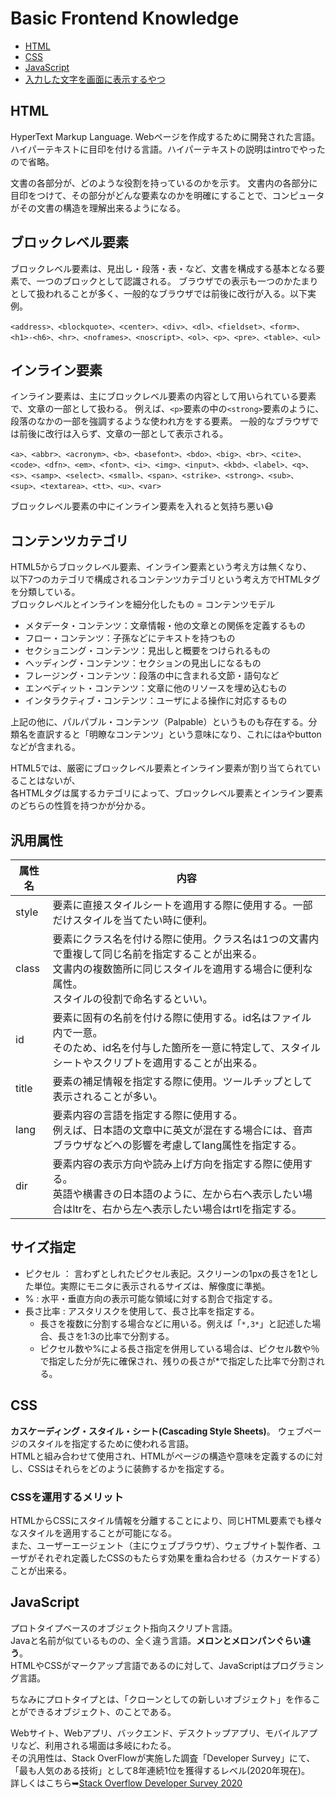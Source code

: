 # Basic Frontend Knowledge

- [HTML](#HTML)
- [CSS](#CSS)
- [JavaScript](#JavaScript)
- [入力した文字を画面に表示するやつ](sample.html)

## HTML

HyperText Markup Language.
Webページを作成するために開発された言語。
ハイパーテキストに目印を付ける言語。ハイパーテキストの説明はintroでやったので省略。

文書の各部分が、どのような役割を持っているのかを示す。
文書内の各部分に目印をつけて、その部分がどんな要素なのかを明確にすることで、コンピュータがその文書の構造を理解出来るようになる。

## ブロックレベル要素

ブロックレベル要素は、見出し・段落・表・など、文書を構成する基本となる要素で、一つのブロックとして認識される。
ブラウザでの表示も一つのかたまりとして扱われることが多く、一般的なブラウザでは前後に改行が入る。以下実例。

`<address>、<blockquote>、<center>、<div>、<dl>、<fieldset>、<form>、<h1>-<h6>、<hr>、<noframes>、<noscript>、<ol>、<p>、<pre>、<table>、<ul>`

## インライン要素

インライン要素は、主にブロックレベル要素の内容として用いられている要素で、文章の一部として扱わる。
例えば、`<p>`要素の中の`<strong>`要素のように、段落のなかの一部を強調するような使われ方をする要素。
一般的なブラウザでは前後に改行は入らず、文章の一部として表示される。

`<a>、<abbr>、<acronym>、<b>、<basefont>、<bdo>、<big>、<br>、<cite>、<code>、<dfn>、<em>、<font>、<i>、<img>、<input>、<kbd>、<label>、<q>、<s>、<samp>、<select>、<small>、<span>、<strike>、<strong>、<sub>、<sup>、<textarea>、<tt>、<u>、<var>`

ブロックレベル要素の中にインライン要素を入れると気持ち悪い😷

## コンテンツカテゴリ

HTML5からブロックレベル要素、インライン要素という考え方は無くなり、  
以下7つのカテゴリで構成されるコンテンツカテゴリという考え方でHTMLタグを分類している。  
ブロックレベルとインラインを細分化したもの = コンテンツモデル

- メタデータ・コンテンツ：文章情報・他の文章との関係を定義するもの
- フロー・コンテンツ：子孫などにテキストを持つもの
- セクショニング・コンテンツ：見出しと概要をつけられるもの
- ヘッディング・コンテンツ：セクションの見出しになるもの
- フレージング・コンテンツ：段落の中に含まれる文節・語句など
- エンベディット・コンテンツ：文章に他のリソースを埋め込むもの
- インタラクティブ・コンテンツ：ユーザによる操作に対応するもの

上記の他に、パルパブル・コンテンツ（Palpable）というものも存在する。分類名を直訳すると「明瞭なコンテンツ」という意味になり、これにはaやbuttonなどが含まれる。

HTML5では、厳密にブロックレベル要素とインライン要素が割り当てられていることはないが、  
各HTMLタグは属するカテゴリによって、ブロックレベル要素とインライン要素のどちらの性質を持つかが分かる。

## 汎用属性

|  属性名  |  内容  |
| ---- | ---- |
|  style  |  要素に直接スタイルシートを適用する際に使用する。一部だけスタイルを当てたい時に便利。  |
|  class  |  要素にクラス名を付ける際に使用。クラス名は1つの文書内で重複して同じ名前を指定することが出来る。<br>文書内の複数箇所に同じスタイルを適用する場合に便利な属性。<br>スタイルの役割で命名するといい。|
|  id  |  要素に固有の名前を付ける際に使用する。id名はファイル内で一意。<br>そのため、id名を付与した箇所を一意に特定して、スタイルシートやスクリプトを適用することが出来る。  |
|  title  |  要素の補足情報を指定する際に使用。ツールチップとして表示されることが多い。  |
|  lang  |  要素内容の言語を指定する際に使用する。<br>例えば、日本語の文章中に英文が混在する場合には、音声ブラウザなどへの影響を考慮してlang属性を指定する。  |
|  dir  |  要素内容の表示方向や読み上げ方向を指定する際に使用する。<br>英語や横書きの日本語のように、左から右へ表示したい場合はltrを、右から左へ表示したい場合はrtlを指定する。  |

## サイズ指定

- ピクセル ： 言わずとしれたピクセル表記。スクリーンの1pxの長さを1とした単位。実際にモニタに表示されるサイズは、解像度に準拠。
- % : 水平・垂直方向の表示可能な領域に対する割合で指定する。
- 長さ比率 : アスタリスクを使用して、長さ比率を指定する。
  - 長さを複数に分割する場合などに用いる。例えば「`*,3*`」と記述した場合、長さを1:3の比率で分割する。
  - ピクセル数や%による長さ指定を併用している場合は、ピクセル数や％で指定した分が先に確保され、残りの長さが*で指定した比率で分割される。

## CSS

**カスケーディング・スタイル・シート(Cascading Style Sheets)**。
ウェブページのスタイルを指定するために使われる言語。  
HTMLと組み合わせて使用され、HTMLがページの構造や意味を定義するのに対し、CSSはそれらをどのように装飾するかを指定する。  

### CSSを運用するメリット

HTMLからCSSにスタイル情報を分離することにより、同じHTML要素でも様々なスタイルを適用することが可能になる。  
また、ユーザーエージェント（主にウェブブラウザ）、ウェブサイト製作者、ユーザがそれぞれ定義したCSSのもたらす効果を重ね合わせる（カスケードする）ことが出来る。  

## JavaScript

プロトタイプベースのオブジェクト指向スクリプト言語。  
Javaと名前が似ているものの、全く違う言語。**メロンとメロンパンぐらい違う**。  
HTMLやCSSがマークアップ言語であるのに対して、JavaScriptはプログラミング言語。  

ちなみにプロトタイプとは、「クローンとしての新しいオブジェクト」を作ることができるオブジェクト、のことである。  

Webサイト、Webアプリ、バックエンド、デスクトップアプリ、モバイルアプリなど、利用される場面は多岐にわたる。  
その汎用性は、Stack OverFlowが実施した調査「Developer Survey」にて、「最も人気のある技術」として8年連続1位を獲得するレベル(2020年現在)。  
詳しくはこちら➥[Stack Overflow Developer Survey 2020](https://insights.stackoverflow.com/survey/2020)
